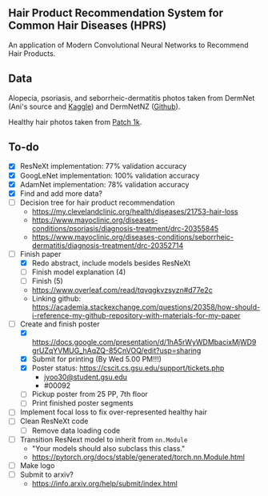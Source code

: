 ## Hair Product Recommendation System for Common Hair Diseases (HPRS)
An application of Modern Convolutional Neural Networks to Recommend Hair Products.

## Data
Alopecia, psoriasis, and seborrheic-dermatitis photos taken from DermNet (Ani's source and [Kaggle](https://www.kaggle.com/datasets/shubhamgoel27/dermnet)) and DermNetNZ ([Github](https://github.com/Mrinmoy-Roy/Scalp-Hair-Diseases-Detection/tree/main)).

Healthy hair photos taken from [Patch 1k](http://projects.i-ctm.eu/it/progetto/figaro-1k).

## To-do
- [x] ResNeXt implementation: 77% validation accuracy
- [x] GoogLeNet implementation: 100% validation accuracy
- [x] AdamNet implementation: 78% validation accuracy
- [x] Find and add more data?
- [ ] Decision tree for hair product recommendation
  - https://my.clevelandclinic.org/health/diseases/21753-hair-loss
  - https://www.mayoclinic.org/diseases-conditions/psoriasis/diagnosis-treatment/drc-20355845
  - https://www.mayoclinic.org/diseases-conditions/seborrheic-dermatitis/diagnosis-treatment/drc-20352714
- [ ] Finish paper
  - [x] Redo abstract, include models besides ResNeXt
  - [ ] Finish model explanation (4)
  - [ ] Finish (5)
  - https://www.overleaf.com/read/tqvqgkvzsyzn#d77e2c
  - Linking github: https://academia.stackexchange.com/questions/20358/how-should-i-reference-my-github-repository-with-materials-for-my-paper
- [ ] Create and finish poster
  - [x] https://docs.google.com/presentation/d/1hA5rWyWDMbacixMjWD9grUZqYVMUG_hAqZQ-85CnVOQ/edit?usp=sharing
  - [x] Submit for printing (By Wed 5.00 PM!!!)
  - [x] Poster status: https://cscit.cs.gsu.edu/support/tickets.php
    - jyoo30@student.gsu.edu
    - #00092
  - [ ] Pickup poster from 25 PP, 7th floor
  - [ ] Print finished poster segments
- [ ] Implement focal loss to fix over-represented healthy hair
- [ ] Clean ResNeXt code
  - [ ] Remove data loading code
- [ ] Transition ResNext model to inherit from `nn.Module`
  - "Your models should also subclass this class."
  - https://pytorch.org/docs/stable/generated/torch.nn.Module.html
- [ ] Make logo
- [ ] Submit to arxiv?
  -  https://info.arxiv.org/help/submit/index.html
